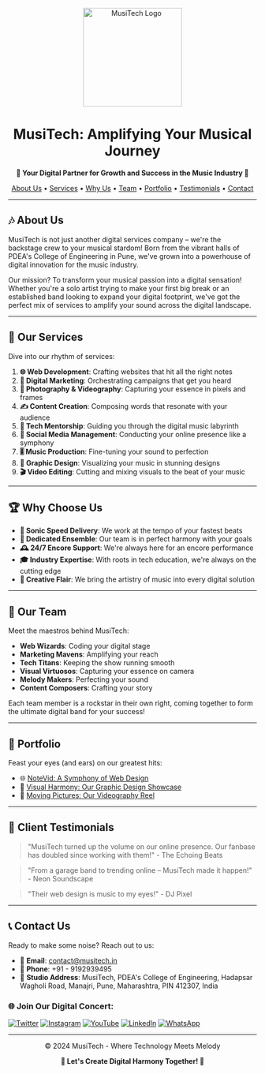 <p align="center">
  <img src="./assets/images/logo%20black.svg" alt="MusiTech Logo" width="200">
</p>

<h1 align="center">MusiTech: Amplifying Your Musical Journey</h1>

<p align="center">
  <strong>🎵 Your Digital Partner for Growth and Success in the Music Industry 🚀</strong>
</p>

<p align="center">
  <a href="#about-us">About Us</a> •
  <a href="#our-services">Services</a> •
  <a href="#why-choose-us">Why Us</a> •
  <a href="#our-team">Team</a> •
  <a href="#portfolio">Portfolio</a> •
  <a href="#client-testimonials">Testimonials</a> •
  <a href="#contact-us">Contact</a>
</p>

---

## 🎶 About Us

MusiTech is not just another digital services company – we're the backstage crew to your musical stardom! Born from the vibrant halls of PDEA's College of Engineering in Pune, we've grown into a powerhouse of digital innovation for the music industry.

Our mission? To transform your musical passion into a digital sensation! Whether you're a solo artist trying to make your first big break or an established band looking to expand your digital footprint, we've got the perfect mix of services to amplify your sound across the digital landscape.

---

## 🌟 Our Services

Dive into our rhythm of services:

1. **🌐 Web Development**: Crafting websites that hit all the right notes
2. **📣 Digital Marketing**: Orchestrating campaigns that get you heard
3. **📸 Photography & Videography**: Capturing your essence in pixels and frames
4. **✍️ Content Creation**: Composing words that resonate with your audience
5. **🧠 Tech Mentorship**: Guiding you through the digital music labyrinth
6. **📱 Social Media Management**: Conducting your online presence like a symphony
7. **🎚️ Music Production**: Fine-tuning your sound to perfection
8. **🎨 Graphic Design**: Visualizing your music in stunning designs
9. **🎬 Video Editing**: Cutting and mixing visuals to the beat of your music

---

## 🏆 Why Choose Us

- **🚀 Sonic Speed Delivery**: We work at the tempo of your fastest beats
- **🤝 Dedicated Ensemble**: Our team is in perfect harmony with your goals
- **🕰️ 24/7 Encore Support**: We're always here for an encore performance
- **🎓 Industry Expertise**: With roots in tech education, we're always on the cutting edge
- **🌈 Creative Flair**: We bring the artistry of music into every digital solution

---

## 👥 Our Team

Meet the maestros behind MusiTech:

- **Web Wizards**: Coding your digital stage
- **Marketing Mavens**: Amplifying your reach
- **Tech Titans**: Keeping the show running smooth
- **Visual Virtuosos**: Capturing your essence on camera
- **Melody Makers**: Perfecting your sound
- **Content Composers**: Crafting your story

Each team member is a rockstar in their own right, coming together to form the ultimate digital band for your success!

---

## 💼 Portfolio

Feast your eyes (and ears) on our greatest hits:

- 🌐 [NoteVid: A Symphony of Web Design](https://notevid.vercel.app/)
- 🎨 [Visual Harmony: Our Graphic Design Showcase](https://drive.google.com/file/d/1Y-4tW0iy8VRnDbnlNzFNeSZ7jYOvoB0E/view?usp=sharing)
- 🎥 [Moving Pictures: Our Videography Reel](https://www.dropbox.com/scl/fo/72qzlsxjbh18ihdb4zbx7/AJKXPzYxGmpNVvrxgr0LUBQ?rlkey=a0g8x3xwlo59m0zq3ujtutxdv&dl=0)

---

## 🎤 Client Testimonials

> "MusiTech turned up the volume on our online presence. Our fanbase has doubled since working with them!" - The Echoing Beats

> "From a garage band to trending online – MusiTech made it happen!" - Neon Soundscape

> "Their web design is music to my eyes!" - DJ Pixel

---

## 📞 Contact Us

Ready to make some noise? Reach out to us:

- 📧 **Email**: contact@musitech.in
- 📱 **Phone**: +91 - 9192939495
- 🏢 **Studio Address**: MusiTech, PDEA's College of Engineering, Hadapsar Wagholi Road, Manajri, Pune, Maharashtra, PIN 412307, India

### 🌐 Join Our Digital Concert:
[![Twitter](https://img.shields.io/badge/Twitter-1DA1F2?style=for-the-badge&logo=twitter&logoColor=white)](https://twitter.com/musitech_)
[![Instagram](https://img.shields.io/badge/Instagram-E4405F?style=for-the-badge&logo=instagram&logoColor=white)](https://www.instagram.com/musitech_in/)
[![YouTube](https://img.shields.io/badge/YouTube-FF0000?style=for-the-badge&logo=youtube&logoColor=white)](https://www.youtube.com/@musitech.)
[![LinkedIn](https://img.shields.io/badge/LinkedIn-0077B5?style=for-the-badge&logo=linkedin&logoColor=white)](https://www.linkedin.com/company/102433655/admin/feed/posts/?feedType=following)
[![WhatsApp](https://img.shields.io/badge/WhatsApp-25D366?style=for-the-badge&logo=whatsapp&logoColor=white)](https://wa.me/7822857872)

---

<p align="center">
  © 2024 MusiTech - Where Technology Meets Melody
</p>

<p align="center">
  <strong>🎵 Let's Create Digital Harmony Together! 🎵</strong>
</p>
